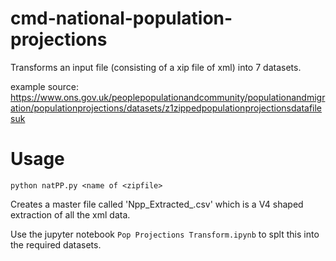 
# cmd-national-population-projections

Transforms an input file (consisting of a xip file of xml) into 7 datasets.

example source: https://www.ons.gov.uk/peoplepopulationandcommunity/populationandmigration/populationprojections/datasets/z1zippedpopulationprojectionsdatafilesuk


# Usage

`python natPP.py <name of <zipfile>`

Creates a master file called 'Npp_Extracted_<name of zipfile>.csv' which is a V4 shaped extraction of all the xml data.

Use the jupyter notebook `Pop Projections Transform.ipynb` to splt this into the required datasets.

